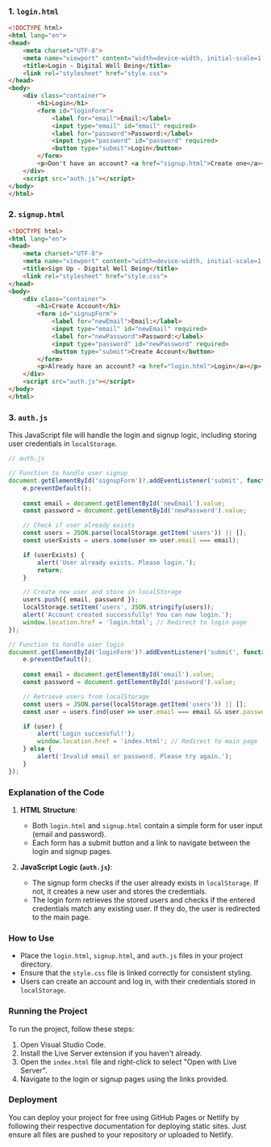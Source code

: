 ### 1. `login.html`

```html
<!DOCTYPE html>
<html lang="en">
<head>
    <meta charset="UTF-8">
    <meta name="viewport" content="width=device-width, initial-scale=1.0">
    <title>Login - Digital Well Being</title>
    <link rel="stylesheet" href="style.css">
</head>
<body>
    <div class="container">
        <h1>Login</h1>
        <form id="loginForm">
            <label for="email">Email:</label>
            <input type="email" id="email" required>
            <label for="password">Password:</label>
            <input type="password" id="password" required>
            <button type="submit">Login</button>
        </form>
        <p>Don't have an account? <a href="signup.html">Create one</a></p>
    </div>
    <script src="auth.js"></script>
</body>
</html>
```

### 2. `signup.html`

```html
<!DOCTYPE html>
<html lang="en">
<head>
    <meta charset="UTF-8">
    <meta name="viewport" content="width=device-width, initial-scale=1.0">
    <title>Sign Up - Digital Well Being</title>
    <link rel="stylesheet" href="style.css">
</head>
<body>
    <div class="container">
        <h1>Create Account</h1>
        <form id="signupForm">
            <label for="newEmail">Email:</label>
            <input type="email" id="newEmail" required>
            <label for="newPassword">Password:</label>
            <input type="password" id="newPassword" required>
            <button type="submit">Create Account</button>
        </form>
        <p>Already have an account? <a href="login.html">Login</a></p>
    </div>
    <script src="auth.js"></script>
</body>
</html>
```

### 3. `auth.js`

This JavaScript file will handle the login and signup logic, including storing user credentials in `localStorage`.

```javascript
// auth.js

// Function to handle user signup
document.getElementById('signupForm')?.addEventListener('submit', function(e) {
    e.preventDefault();
    
    const email = document.getElementById('newEmail').value;
    const password = document.getElementById('newPassword').value;

    // Check if user already exists
    const users = JSON.parse(localStorage.getItem('users')) || [];
    const userExists = users.some(user => user.email === email);

    if (userExists) {
        alert('User already exists. Please login.');
        return;
    }

    // Create new user and store in localStorage
    users.push({ email, password });
    localStorage.setItem('users', JSON.stringify(users));
    alert('Account created successfully! You can now login.');
    window.location.href = 'login.html'; // Redirect to login page
});

// Function to handle user login
document.getElementById('loginForm')?.addEventListener('submit', function(e) {
    e.preventDefault();
    
    const email = document.getElementById('email').value;
    const password = document.getElementById('password').value;

    // Retrieve users from localStorage
    const users = JSON.parse(localStorage.getItem('users')) || [];
    const user = users.find(user => user.email === email && user.password === password);

    if (user) {
        alert('Login successful!');
        window.location.href = 'index.html'; // Redirect to main page
    } else {
        alert('Invalid email or password. Please try again.');
    }
});
```

### Explanation of the Code

1. **HTML Structure**:
   - Both `login.html` and `signup.html` contain a simple form for user input (email and password).
   - Each form has a submit button and a link to navigate between the login and signup pages.

2. **JavaScript Logic (`auth.js`)**:
   - The signup form checks if the user already exists in `localStorage`. If not, it creates a new user and stores the credentials.
   - The login form retrieves the stored users and checks if the entered credentials match any existing user. If they do, the user is redirected to the main page.

### How to Use

- Place the `login.html`, `signup.html`, and `auth.js` files in your project directory.
- Ensure that the `style.css` file is linked correctly for consistent styling.
- Users can create an account and log in, with their credentials stored in `localStorage`.

### Running the Project

To run the project, follow these steps:

1. Open Visual Studio Code.
2. Install the Live Server extension if you haven't already.
3. Open the `index.html` file and right-click to select "Open with Live Server".
4. Navigate to the login or signup pages using the links provided.

### Deployment

You can deploy your project for free using GitHub Pages or Netlify by following their respective documentation for deploying static sites. Just ensure all files are pushed to your repository or uploaded to Netlify.
